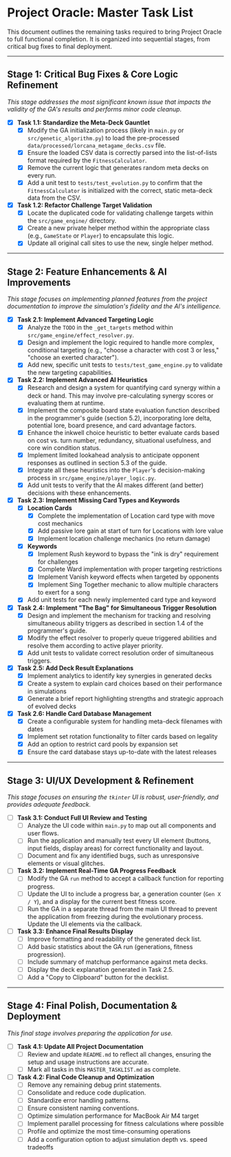# Project Oracle: Master Task List

This document outlines the remaining tasks required to bring Project Oracle to full functional completion. It is organized into sequential stages, from critical bug fixes to final deployment.

---

## Stage 1: Critical Bug Fixes & Core Logic Refinement
*This stage addresses the most significant known issue that impacts the validity of the GA's results and performs minor code cleanup.*

- [x] **Task 1.1: Standardize the Meta-Deck Gauntlet**
  - [x] Modify the GA initialization process (likely in `main.py` or `src/genetic_algorithm.py`) to load the pre-processed `data/processed/lorcana_metagame_decks.csv` file.
  - [x] Ensure the loaded CSV data is correctly parsed into the list-of-lists format required by the `FitnessCalculator`.
  - [x] Remove the current logic that generates random meta decks on every run.
  - [x] Add a unit test to `tests/test_evolution.py` to confirm that the `FitnessCalculator` is initialized with the correct, static meta-deck data from the CSV.

- [x] **Task 1.2: Refactor Challenge Target Validation**
  - [x] Locate the duplicated code for validating challenge targets within the `src/game_engine/` directory.
  - [x] Create a new private helper method within the appropriate class (e.g., `GameState` or `Player`) to encapsulate this logic.
  - [x] Update all original call sites to use the new, single helper method.

---

## Stage 2: Feature Enhancements & AI Improvements
*This stage focuses on implementing planned features from the project documentation to improve the simulation's fidelity and the AI's intelligence.*

- [x] **Task 2.1: Implement Advanced Targeting Logic**
  - [x] Analyze the `TODO` in the `_get_targets` method within `src/game_engine/effect_resolver.py`.
  - [x] Design and implement the logic required to handle more complex, conditional targeting (e.g., "choose a character with cost 3 or less," "choose an exerted character").
  - [x] Add new, specific unit tests to `tests/test_game_engine.py` to validate the new targeting capabilities.

- [x] **Task 2.2: Implement Advanced AI Heuristics**
  - [x] Research and design a system for quantifying card synergy within a deck or hand. This may involve pre-calculating synergy scores or evaluating them at runtime.
  - [x] Implement the composite board state evaluation function described in the programmer's guide (section 5.2), incorporating lore delta, potential lore, board presence, and card advantage factors.
  - [x] Enhance the inkwell choice heuristic to better evaluate cards based on cost vs. turn number, redundancy, situational usefulness, and core win condition status.
  - [x] Implement limited lookahead analysis to anticipate opponent responses as outlined in section 5.3 of the guide.
  - [x] Integrate all these heuristics into the `Player`'s decision-making process in `src/game_engine/player_logic.py`.
  - [x] Add unit tests to verify that the AI makes different (and better) decisions with these enhancements.

- [x] **Task 2.3: Implement Missing Card Types and Keywords**
  - [x] **Location Cards**
    - [x] Complete the implementation of Location card type with move cost mechanics
    - [x] Add passive lore gain at start of turn for Locations with lore value
    - [x] Implement location challenge mechanics (no return damage)
  - [x] **Keywords**
    - [x] Implement Rush keyword to bypass the "ink is dry" requirement for challenges
    - [x] Complete Ward implementation with proper targeting restrictions
    - [x] Implement Vanish keyword effects when targeted by opponents
    - [x] Implement Sing Together mechanic to allow multiple characters to exert for a song
  - [x] Add unit tests for each newly implemented card type and keyword

- [x] **Task 2.4: Implement "The Bag" for Simultaneous Trigger Resolution**
  - [x] Design and implement the mechanism for tracking and resolving simultaneous ability triggers as described in section 1.4 of the programmer's guide.
  - [x] Modify the effect resolver to properly queue triggered abilities and resolve them according to active player priority.
  - [x] Add unit tests to validate correct resolution order of simultaneous triggers.

- [x] **Task 2.5: Add Deck Result Explanations**
  - [x] Implement analytics to identify key synergies in generated decks
  - [x] Create a system to explain card choices based on their performance in simulations
  - [x] Generate a brief report highlighting strengths and strategic approach of evolved decks

- [x] **Task 2.6: Handle Card Database Management**
  - [x] Create a configurable system for handling meta-deck filenames with dates
  - [x] Implement set rotation functionality to filter cards based on legality
  - [x] Add an option to restrict card pools by expansion set
  - [x] Ensure the card database stays up-to-date with the latest releases

---

## Stage 3: UI/UX Development & Refinement
*This stage focuses on ensuring the `tkinter` UI is robust, user-friendly, and provides adequate feedback.*

- [ ] **Task 3.1: Conduct Full UI Review and Testing**
  - [ ] Analyze the UI code within `main.py` to map out all components and user flows.
  - [ ] Run the application and manually test every UI element (buttons, input fields, display areas) for correct functionality and layout.
  - [ ] Document and fix any identified bugs, such as unresponsive elements or visual glitches.

- [ ] **Task 3.2: Implement Real-Time GA Progress Feedback**
  - [ ] Modify the GA `run` method to accept a callback function for reporting progress.
  - [ ] Update the UI to include a progress bar, a generation counter (`Gen X / Y`), and a display for the current best fitness score.
  - [ ] Run the GA in a separate thread from the main UI thread to prevent the application from freezing during the evolutionary process. Update the UI elements via the callback.

- [ ] **Task 3.3: Enhance Final Results Display**
  - [ ] Improve formatting and readability of the generated deck list.
  - [ ] Add basic statistics about the GA run (generations, fitness progression).
  - [ ] Include summary of matchup performance against meta decks.
  - [ ] Display the deck explanation generated in Task 2.5.
  - [ ] Add a "Copy to Clipboard" button for the decklist.

---

## Stage 4: Final Polish, Documentation & Deployment
*This final stage involves preparing the application for use.*

- [ ] **Task 4.1: Update All Project Documentation**
  - [ ] Review and update `README.md` to reflect all changes, ensuring the setup and usage instructions are accurate.
  - [ ] Mark all tasks in this `MASTER_TASKLIST.md` as complete.

- [ ] **Task 4.2: Final Code Cleanup and Optimization**
  - [ ] Remove any remaining debug print statements.
  - [ ] Consolidate and reduce code duplication.
  - [ ] Standardize error handling patterns.
  - [ ] Ensure consistent naming conventions.
  - [ ] Optimize simulation performance for MacBook Air M4 target
  - [ ] Implement parallel processing for fitness calculations where possible
  - [ ] Profile and optimize the most time-consuming operations
  - [ ] Add a configuration option to adjust simulation depth vs. speed tradeoffs